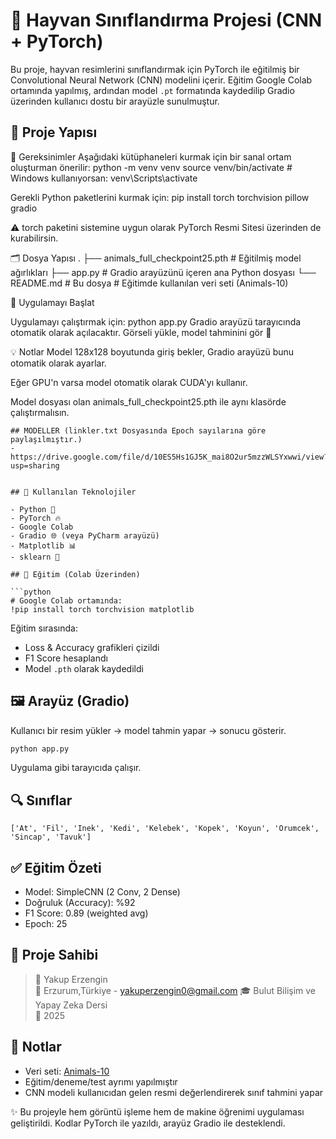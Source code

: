 
# 🧠 Hayvan Sınıflandırma Projesi (CNN + PyTorch)

Bu proje, hayvan resimlerini sınıflandırmak için PyTorch ile eğitilmiş bir Convolutional Neural Network (CNN) modelini içerir. Eğitim Google Colab ortamında yapılmış, ardından model `.pt` formatında kaydedilip Gradio üzerinden kullanıcı dostu bir arayüzle sunulmuştur.

## 📁 Proje Yapısı
🐍 Gereksinimler
Aşağıdaki kütüphaneleri kurmak için bir sanal ortam oluşturman önerilir:
python -m venv venv
source venv/bin/activate  # Windows kullanıyorsan: venv\Scripts\activate

Gerekli Python paketlerini kurmak için:
pip install torch torchvision pillow gradio

⚠️ torch paketini sistemine uygun olarak PyTorch Resmi Sitesi üzerinden de kurabilirsin.

🗂️ Dosya Yapısı
.
├── animals_full_checkpoint25.pth   # Eğitilmiş model ağırlıkları
├── app.py                          # Gradio arayüzünü içeren ana Python dosyası
└── README.md                       # Bu dosya                 # Eğitimde kullanılan veri seti (Animals-10)

🚀 Uygulamayı Başlat

Uygulamayı çalıştırmak için:
python app.py
Gradio arayüzü tarayıcında otomatik olarak açılacaktır. Görseli yükle, model tahminini gör 🎯

💡 Notlar
Model 128x128 boyutunda giriş bekler, Gradio arayüzü bunu otomatik olarak ayarlar.

Eğer GPU'n varsa model otomatik olarak CUDA'yı kullanır.

Model dosyası olan animals_full_checkpoint25.pth ile aynı klasörde çalıştırmalısın.

```
## MODELLER (linkler.txt Dosyasında Epoch sayılarına göre paylaşılmıştır.)
-https://drive.google.com/file/d/10ES5Hs1GJ5K_mai8O2ur5mzzWLSYxwwi/view?usp=sharing


## 🔧 Kullanılan Teknolojiler

- Python 🐍
- PyTorch 🔥
- Google Colab
- Gradio 🌐 (veya PyCharm arayüzü)
- Matplotlib 📊
- sklearn 🎯

## 🚀 Eğitim (Colab Üzerinden)

```python
# Google Colab ortamında:
!pip install torch torchvision matplotlib
```

Eğitim sırasında:
- Loss & Accuracy grafikleri çizildi
- F1 Score hesaplandı
- Model `.pth` olarak kaydedildi

## 🖼️ Arayüz (Gradio)

Kullanıcı bir resim yükler → model tahmin yapar → sonucu gösterir.

```bash
python app.py
```

Uygulama gibi tarayıcıda çalışır.

## 🔍 Sınıflar

```
['At', 'Fil', 'Inek', 'Kedi', 'Kelebek', 'Kopek', 'Koyun', 'Orumcek', 'Sincap', 'Tavuk']
```

## ✅ Eğitim Özeti

- Model: SimpleCNN (2 Conv, 2 Dense)
- Doğruluk (Accuracy): %92
- F1 Score: 0.89 (weighted avg)
- Epoch: 25

## 📌 Proje Sahibi

> 👤 Yakup Erzengin  
> 📍 Erzurum,Türkiye - yakuperzengin0@gmail.com
> 🎓 Bulut Bilişim ve Yapay Zeka Dersi  
> 🧪 2025

## 📎 Notlar

- Veri seti: [Animals-10](https://www.kaggle.com/datasets/alessiocorrado99/animals10)
- Eğitim/deneme/test ayrımı yapılmıştır
- CNN modeli kullanıcıdan gelen resmi değerlendirerek sınıf tahmini yapar

✨ Bu projeyle hem görüntü işleme hem de makine öğrenimi uygulaması geliştirildi. Kodlar PyTorch ile yazıldı, arayüz Gradio ile desteklendi.
